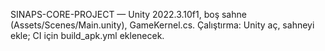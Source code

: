 SINAPS-CORE-PROJECT — Unity 2022.3.10f1, boş sahne (Assets/Scenes/Main.unity), GameKernel.cs.
Çalıştırma: Unity aç, sahneyi ekle; CI için build_apk.yml eklenecek.
